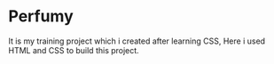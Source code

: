 # Perfumy
It is my training project which i created after learning CSS, Here i used HTML and CSS to build this project.
